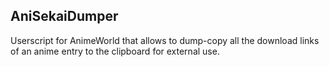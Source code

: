 ## AniSekaiDumper

Userscript for AnimeWorld that allows to dump-copy all the download links of an anime entry to the clipboard for external use.
